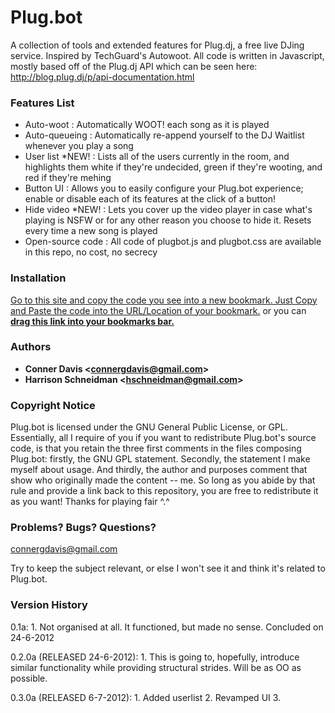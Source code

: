 # Plug.bot #

A collection of tools and extended features for Plug.dj, a free live DJing service.  Inspired by TechGuard's Autowoot.  All code is written in Javascript, mostly based off of the Plug.dj API which can be seen here:  http://blog.plug.dj/p/api-documentation.html


### Features List ###

+ Auto-woot  :  Automatically WOOT! each song as it is played
+ Auto-queueing  :  Automatically re-append yourself to the DJ Waitlist whenever you play a song
+ User list *NEW!  :  Lists all of the users currently in the room, and highlights them white if they're undecided, green if they're wooting, and red if they're mehing
+ Button UI  :  Allows you to easily configure your Plug.bot experience;  enable or disable each of its features at the click of a button!
+ Hide video *NEW!  :  Lets you cover up the video player in case what's playing is NSFW or for any other reason you choose to hide it.  Resets every time a new song is played
+ Open-source code  :  All code of plugbot.js and plugbot.css are available in this repo, no cost, no secrecy


### Installation ###

<a href="http://pastebin.com/x8Xak4zU">Go to this site and copy the code you see into a new bookmark.  Just Copy and Paste the code into the URL/Location of your bookmark.</a>
or you can <b><a href="javascript:(function(){var jsCode = document.createElement(\'script\'); jsCode.setAttribute(\'id\', \'plugbot-js\'); jsCode.setAttribute(\'src\', \'https://raw.github.com/connergdavis/Plugbot/master/plugbot.js\'); document.body.appendChild(jsCode);}());">drag this link into your bookmarks bar.</a></b>


### Authors ###

+ <strong>Conner Davis &lt;connergdavis@gmail.com&gt;</strong>
+ <strong>Harrison Schneidman &lt;hschneidman@gmail.com&gt;</strong>


### Copyright Notice ###

Plug.bot is licensed under the GNU General Public License, or GPL.  Essentially, all I require of you if you want to redistribute Plug.bot's source code, is that you retain the three first comments in the files composing Plug.bot:  firstly, the GNU GPL statement.  Secondly, the statement I make myself about usage.  And thirdly, the author and purposes comment that show who originally made the content -- me.  So long as you abide by that rule and provide a link back to this repository, you are free to redistribute it as you want!  Thanks for playing fair ^.^


### Problems? Bugs? Questions? ###

connergdavis@gmail.com

Try to keep the subject relevant, or else I won't see it and think it's related to Plug.bot.


### Version History ###

0.1a:
	1. Not organised at all.  It functioned, but made no sense.  Concluded on 24-6-2012

0.2.0a (RELEASED 24-6-2012):
	1. This is going to, hopefully, introduce similar functionality while providing structural strides.  Will be as OO as possible.
	
0.3.0a (RELEASED 6-7-2012):
	1. Added userlist
	2. Revamped UI
	3. 